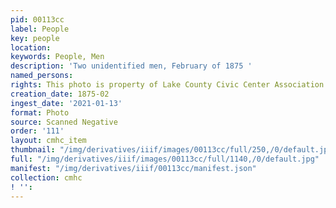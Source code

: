 ```yaml
---
pid: 00113cc
label: People
key: people
location: 
keywords: People, Men
description: 'Two unidentified men, February of 1875 '
named_persons: 
rights: This photo is property of Lake County Civic Center Association.
creation_date: 1875-02
ingest_date: '2021-01-13'
format: Photo
source: Scanned Negative
order: '111'
layout: cmhc_item
thumbnail: "/img/derivatives/iiif/images/00113cc/full/250,/0/default.jpg"
full: "/img/derivatives/iiif/images/00113cc/full/1140,/0/default.jpg"
manifest: "/img/derivatives/iiif/00113cc/manifest.json"
collection: cmhc
! '': 
---
```

